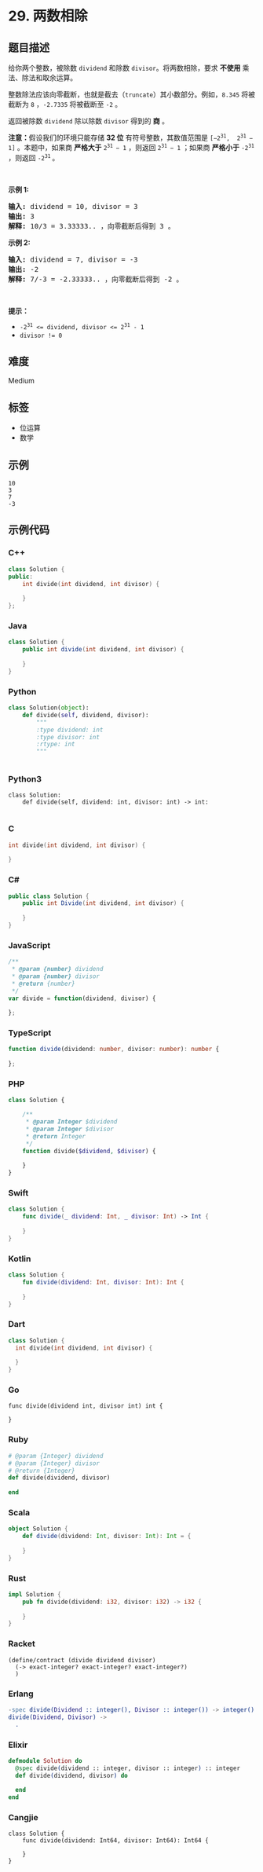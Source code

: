 # 29. 两数相除

## 题目描述

<p>给你两个整数，被除数&nbsp;<code>dividend</code>&nbsp;和除数&nbsp;<code>divisor</code>。将两数相除，要求 <strong>不使用</strong> 乘法、除法和取余运算。</p>

<p>整数除法应该向零截断，也就是截去（<code>truncate</code>）其小数部分。例如，<code>8.345</code> 将被截断为 <code>8</code> ，<code>-2.7335</code> 将被截断至 <code>-2</code> 。</p>

<p>返回被除数&nbsp;<code>dividend</code>&nbsp;除以除数&nbsp;<code>divisor</code>&nbsp;得到的 <strong>商</strong> 。</p>

<p><strong>注意：</strong>假设我们的环境只能存储 <strong>32 位</strong> 有符号整数，其数值范围是 <code>[−2<sup>31</sup>,&nbsp; 2<sup>31&nbsp;</sup>− 1]</code> 。本题中，如果商 <strong>严格大于</strong> <code>2<sup>31&nbsp;</sup>− 1</code> ，则返回 <code>2<sup>31&nbsp;</sup>− 1</code> ；如果商 <strong>严格小于</strong> <code>-2<sup>31</sup></code> ，则返回 <code>-2<sup>31</sup></code><sup> </sup>。</p>

<p>&nbsp;</p>

<p><strong>示例&nbsp;1:</strong></p>

<pre>
<strong>输入:</strong> dividend = 10, divisor = 3
<strong>输出:</strong> 3
<strong>解释: </strong>10/3 = 3.33333.. ，向零截断后得到 3 。</pre>

<p><strong>示例&nbsp;2:</strong></p>

<pre>
<strong>输入:</strong> dividend = 7, divisor = -3
<strong>输出:</strong> -2
<strong>解释:</strong> 7/-3 = -2.33333.. ，向零截断后得到 -2 。</pre>

<p>&nbsp;</p>

<p><strong>提示：</strong></p>

<ul>
	<li><code>-2<sup>31</sup> &lt;= dividend, divisor &lt;= 2<sup>31</sup> - 1</code></li>
	<li><code>divisor != 0</code></li>
</ul>


## 难度

Medium

## 标签

- 位运算
- 数学

## 示例

```
10
3
7
-3
```

## 示例代码

### C++

```cpp
class Solution {
public:
    int divide(int dividend, int divisor) {
        
    }
};
```

### Java

```java
class Solution {
    public int divide(int dividend, int divisor) {
        
    }
}
```

### Python

```python
class Solution(object):
    def divide(self, dividend, divisor):
        """
        :type dividend: int
        :type divisor: int
        :rtype: int
        """
        
```

### Python3

```python3
class Solution:
    def divide(self, dividend: int, divisor: int) -> int:
        
```

### C

```c
int divide(int dividend, int divisor) {
    
}
```

### C#

```csharp
public class Solution {
    public int Divide(int dividend, int divisor) {
        
    }
}
```

### JavaScript

```javascript
/**
 * @param {number} dividend
 * @param {number} divisor
 * @return {number}
 */
var divide = function(dividend, divisor) {
    
};
```

### TypeScript

```typescript
function divide(dividend: number, divisor: number): number {
    
};
```

### PHP

```php
class Solution {

    /**
     * @param Integer $dividend
     * @param Integer $divisor
     * @return Integer
     */
    function divide($dividend, $divisor) {
        
    }
}
```

### Swift

```swift
class Solution {
    func divide(_ dividend: Int, _ divisor: Int) -> Int {
        
    }
}
```

### Kotlin

```kotlin
class Solution {
    fun divide(dividend: Int, divisor: Int): Int {
        
    }
}
```

### Dart

```dart
class Solution {
  int divide(int dividend, int divisor) {
    
  }
}
```

### Go

```golang
func divide(dividend int, divisor int) int {
    
}
```

### Ruby

```ruby
# @param {Integer} dividend
# @param {Integer} divisor
# @return {Integer}
def divide(dividend, divisor)
    
end
```

### Scala

```scala
object Solution {
    def divide(dividend: Int, divisor: Int): Int = {
        
    }
}
```

### Rust

```rust
impl Solution {
    pub fn divide(dividend: i32, divisor: i32) -> i32 {
        
    }
}
```

### Racket

```racket
(define/contract (divide dividend divisor)
  (-> exact-integer? exact-integer? exact-integer?)
  )
```

### Erlang

```erlang
-spec divide(Dividend :: integer(), Divisor :: integer()) -> integer().
divide(Dividend, Divisor) ->
  .
```

### Elixir

```elixir
defmodule Solution do
  @spec divide(dividend :: integer, divisor :: integer) :: integer
  def divide(dividend, divisor) do
    
  end
end
```

### Cangjie

```cangjie
class Solution {
    func divide(dividend: Int64, divisor: Int64): Int64 {

    }
}
```


